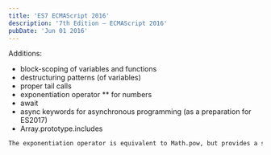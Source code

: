 ```yaml
---
title: 'ES7 ECMAScript 2016'
description: '7th Edition – ECMAScript 2016'
pubDate: 'Jun 01 2016'
---
```


Additions:
- block-scoping of variables and functions
- destructuring patterns (of variables)
- proper tail calls 
- exponentiation operator ** for numbers
- await
- async keywords for asynchronous programming (as a preparation for ES2017)
- Array.prototype.includes

```bash
The exponentiation operator is equivalent to Math.pow, but provides a simpler syntax similar to languages like Python, F#, Perl, and Ruby. async / await was hailed as an easier way to use promises and develop asynchronous code.
```
